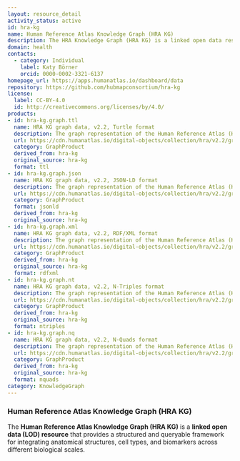 ```yaml
---
layout: resource_detail
activity_status: active
id: hra-kg
name: Human Reference Atlas Knowledge Graph (HRA KG)
description: The HRA Knowledge Graph (HRA KG) is a linked open data resource that integrates anatomical structures, cell types, and biomarkers to support cross-scale biological queries.
domain: health
contacts:
  - category: Individual
    label: Katy Börner
    orcid: 0000-0002-3321-6137
homepage_url: https://apps.humanatlas.io/dashboard/data
repository: https://github.com/hubmapconsortium/hra-kg
license:
  label: CC-BY-4.0
  id: http://creativecommons.org/licenses/by/4.0/
products:
- id: hra-kg.graph.ttl
  name: HRA KG graph data, v2.2, Turtle format
  description: The graph representation of the Human Reference Atlas (HRA) dataset, v2.2, Turtle format
  url: https://cdn.humanatlas.io/digital-objects/collection/hra/v2.2/graph.ttl
  category: GraphProduct
  derived_from: hra-kg
  original_source: hra-kg
  format: ttl
- id: hra-kg.graph.json
  name: HRA KG graph data, v2.2, JSON-LD format
  description: The graph representation of the Human Reference Atlas (HRA) dataset, v2.2, JSON-LD format
  url: https://cdn.humanatlas.io/digital-objects/collection/hra/v2.2/graph.json
  category: GraphProduct
  format: jsonld
  derived_from: hra-kg
  original_source: hra-kg
- id: hra-kg.graph.xml
  name: HRA KG graph data, v2.2, RDF/XML format
  description: The graph representation of the Human Reference Atlas (HRA) dataset, v2.2, RDF/XML format
  url: https://cdn.humanatlas.io/digital-objects/collection/hra/v2.2/graph.xml
  category: GraphProduct
  derived_from: hra-kg
  original_source: hra-kg
  format: rdfxml
- id: hra-kg.graph.nt
  name: HRA KG graph data, v2.2, N-Triples format
  description: The graph representation of the Human Reference Atlas (HRA) dataset, v2.2, N-Triples format
  url: https://cdn.humanatlas.io/digital-objects/collection/hra/v2.2/graph.nt
  category: GraphProduct
  derived_from: hra-kg
  original_source: hra-kg
  format: ntriples
- id: hra-kg.graph.nq
  name: HRA KG graph data, v2.2, N-Quads format
  description: The graph representation of the Human Reference Atlas (HRA) dataset, v2.2, N-Quads format
  url: https://cdn.humanatlas.io/digital-objects/collection/hra/v2.2/graph.nq
  category: GraphProduct
  derived_from: hra-kg
  original_source: hra-kg
  format: nquads
category: KnowledgeGraph
---
```


### Human Reference Atlas Knowledge Graph (HRA KG)

The **Human Reference Atlas Knowledge Graph (HRA KG)** is a **linked open data (LOD) resource** that provides a structured and queryable framework for integrating anatomical structures, cell types, and biomarkers across different biological scales.
